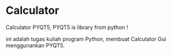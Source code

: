 # Calculator

Calculator PYQT5, PYQT5 is library from python !

ini adalah tugas kuliah program Python, membuat Calculator Gui menggunankan PYQT5.

